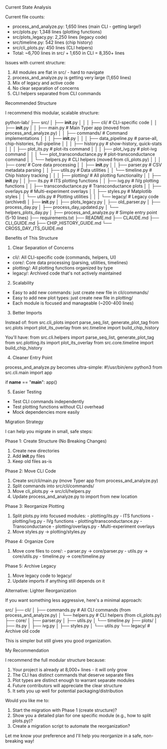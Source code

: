 
  Current State Analysis

  Current file counts:
  - process_and_analyze.py: 1,650 lines (main CLI - getting large!)
  - src/plots.py: 1,348 lines (plotting functions)
  - src/plots_legacy.py: 2,250 lines (legacy code)
  - src/timeline.py: 542 lines (chip history)
  - src/cli_plots.py: 450 lines (CLI helpers)
  - Total: ~6,700 lines in src/ + 1,650 in CLI = 8,350+ lines

  Issues with current structure:
  1. All modules are flat in src/ - hard to navigate
  2. process_and_analyze.py is getting very large (1,650 lines)
  3. Mix of legacy and active code
  4. No clear separation of concerns
  5. CLI helpers separated from CLI commands

  Recommended Structure

  I recommend this modular, scalable structure:

  python-lab/
  ├── src/
  │   ├── __init__.py
  │   │
  │   ├── cli/                          # CLI-specific code
  │   │   ├── __init__.py
  │   │   ├── main.py                   # Main Typer app (moved from process_and_analyze.py)
  │   │   ├── commands/                 # Command implementations
  │   │   │   ├── __init__.py
  │   │   │   ├── data_pipeline.py      # parse-all, chip-histories, full-pipeline
  │   │   │   ├── history.py            # show-history, quick-stats
  │   │   │   ├── plot_its.py          # plot-its command
  │   │   │   ├── plot_ivg.py          # plot-ivg command
  │   │   │   └── plot_transconductance.py  # plot-transconductance command
  │   │   └── helpers.py                # CLI helpers (moved from cli_plots.py)
  │   │
  │   ├── core/                         # Core data processing
  │   │   ├── __init__.py
  │   │   ├── parser.py                 # CSV metadata parsing
  │   │   ├── utils.py                  # Data utilities
  │   │   └── timeline.py               # Chip history tracking
  │   │
  │   ├── plotting/                     # All plotting functionality
  │   │   ├── __init__.py
  │   │   ├── its.py                    # ITS plotting functions
  │   │   ├── ivg.py                    # IVg plotting functions
  │   │   ├── transconductance.py       # Transconductance plots
  │   │   ├── overlays.py               # Multi-experiment overlays
  │   │   ├── styles.py                 # Matplotlib styles
  │   │   └── utils.py                  # Plotting utilities
  │   │
  │   └── legacy/                       # Legacy code (archived)
  │       ├── __init__.py
  │       ├── plots_legacy.py
  │       ├── old_parser.py
  │       ├── process_day.py
  │       ├── process_day_updated.py
  │       └── helpers_plots_day.py
  │
  ├── process_and_analyze.py            # Simple entry point (5-10 lines)
  ├── requirements.txt
  ├── README.md
  ├── CLAUDE.md
  ├── CLI_GUIDE.md
  ├── CHIP_HISTORY_GUIDE.md
  └── CROSS_DAY_ITS_GUIDE.md

  Benefits of This Structure

  1. Clear Separation of Concerns

  - cli/: All CLI-specific code (commands, helpers, UI)
  - core/: Core data processing (parsing, utilities, timelines)
  - plotting/: All plotting functions organized by type
  - legacy/: Archived code that's not actively maintained

  2. Scalability

  - Easy to add new commands: just create new file in cli/commands/
  - Easy to add new plot types: just create new file in plotting/
  - Each module is focused and manageable (~200-400 lines)

  3. Better Imports

  Instead of:
  from src.cli_plots import parse_seq_list, generate_plot_tag
  from src.plots import plot_its_overlay
  from src.timeline import build_chip_history

  You'll have:
  from src.cli.helpers import parse_seq_list, generate_plot_tag
  from src.plotting.its import plot_its_overlay
  from src.core.timeline import build_chip_history

  4. Cleaner Entry Point

  process_and_analyze.py becomes ultra-simple:
  #!/usr/bin/env python3
  from src.cli.main import app

  if __name__ == "__main__":
      app()

  5. Easier Testing

  - Test CLI commands independently
  - Test plotting functions without CLI overhead
  - Mock dependencies more easily

  Migration Strategy

  I can help you migrate in small, safe steps:

  Phase 1: Create Structure (No Breaking Changes)

  1. Create new directories
  2. Add __init__.py files
  3. Keep old files as-is

  Phase 2: Move CLI Code

  1. Create src/cli/main.py (move Typer app from process_and_analyze.py)
  2. Split commands into src/cli/commands/
  3. Move cli_plots.py → src/cli/helpers.py
  4. Update process_and_analyze.py to import from new location

  Phase 3: Reorganize Plotting

  1. Split plots.py into focused modules:
    - plotting/its.py - ITS functions
    - plotting/ivg.py - IVg functions
    - plotting/transconductance.py - Transconductance
    - plotting/overlays.py - Multi-experiment overlays
  2. Move styles.py → plotting/styles.py

  Phase 4: Organize Core

  1. Move core files to core/:
    - parser.py → core/parser.py
    - utils.py → core/utils.py
    - timeline.py → core/timeline.py

  Phase 5: Archive Legacy

  1. Move legacy code to legacy/
  2. Update imports if anything still depends on it

  Alternative: Lighter Reorganization

  If you want something less aggressive, here's a minimal approach:

  src/
  ├── cli/
  │   ├── commands.py      # All CLI commands (from process_and_analyze.py)
  │   └── helpers.py       # CLI helpers (from cli_plots.py)
  ├── core/
  │   ├── parser.py
  │   ├── utils.py
  │   └── timeline.py
  ├── plots/
  │   ├── its.py
  │   ├── ivg.py
  │   ├── styles.py
  │   └── utils.py
  └── legacy/              # Archive old code

  This is simpler but still gives you good organization.

  My Recommendation

  I recommend the full modular structure because:
  1. Your project is already at 8,000+ lines - it will only grow
  2. The CLI has distinct commands that deserve separate files
  3. Plot types are distinct enough to warrant separate modules
  4. Future contributors will appreciate the clear structure
  5. It sets you up well for potential packaging/distribution

  Would you like me to:
  1. Start the migration with Phase 1 (create structure)?
  2. Show you a detailed plan for one specific module (e.g., how to split plots.py)?
  3. Create a migration script to automate the reorganization?

  Let me know your preference and I'll help you reorganize in a safe, non-breaking
  way!